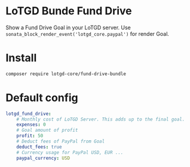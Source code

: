 # LoTGD Bunde Fund Drive

Show a Fund Drive Goal in your LoTGD server. Use `sonata_block_render_event('lotgd_core.paypal')` for render Goal.

# Install
```bash
composer require lotgd-core/fund-drive-bundle
```

# Default config
```yaml
lotgd_fund_drive:
    # Monthly cost of LoTGD Server. This adds up to the final goal.
    expenses: 0
    # Goal amount of profit
    profit: 50
    # Deduct fees of PayPal from Goal
    deduct_fees: true
    # Currency usage for PayPal USD, EUR ...
    paypal_currency: USD
```
